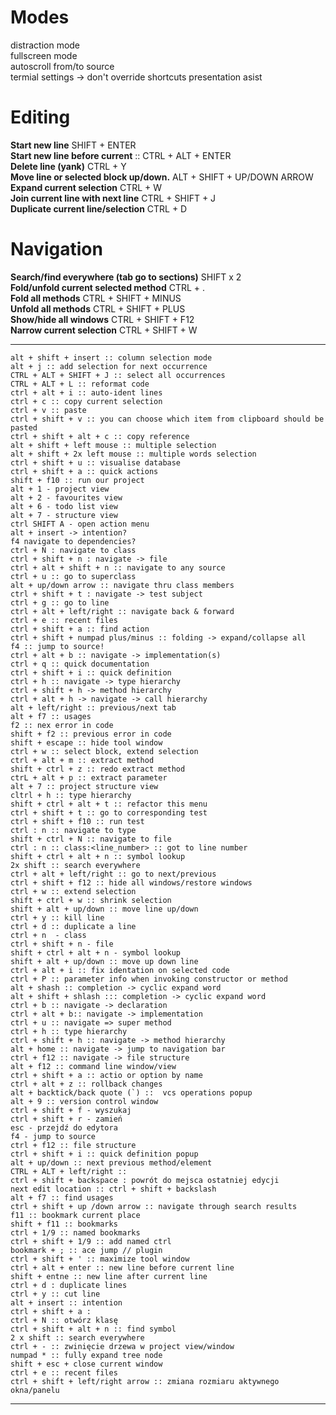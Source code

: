 # Modes

distraction mode  
fullscreen mode  
autoscroll from/to source  
termial settings -> don't override shortcuts
presentation asist

# Editing

**Start new line** SHIFT + ENTER  
**Start new line before current** ::  CTRL + ALT + ENTER  
**Delete line (yank)** CTRL + Y  
**Move line or selected block up/down.** ALT + SHIFT + UP/DOWN ARROW  
**Expand current selection** CTRL + W  
**Join current line with next line** CTRL + SHIFT + J  
**Duplicate current line/selection** CTRL + D

# Navigation

**Search/find everywhere (tab go to sections)** SHIFT x 2  
**Fold/unfold current selected method** CTRL + .  
**Fold all methods** CTRL + SHIFT +  MINUS  
**Unfold all methods** CTRL + SHIFT + PLUS  
**Show/hide all windows** CTRL + SHIFT + F12  
**Narrow current selection** CTRL + SHIFT + W

----

    alt + shift + insert :: column selection mode  
    alt + j :: add selection for next occurrence  
    CTRL + ALT + SHIFT + J :: select all occurrences  
    CTRL + ALT + L :: reformat code  
    ctrl + alt + i :: auto-ident lines  
    ctrl + c :: copy current selection  
    ctrl + v :: paste  
    ctrl + shift + v :: you can choose which item from clipboard should be pasted  
    ctrl + shift + alt + c :: copy reference  
    alt + shift + left mouse :: multiple selection  
    alt + shift + 2x left mouse :: multiple words selection  
    ctrl + shift + u :: visualise database  
    ctrl + shift + a :: quick actions  
    shift + f10 :: run our project  
    alt + 1 - project view  
    alt + 2 - favourites view  
    alt + 6 - todo list view  
    alt + 7 - structure view  
    ctrl SHIFT A - open action menu  
    alt + insert -> intention?  
    f4 navigate to dependencies?  
    ctrl + N : navigate to class  
    ctrl + shift + n : navigate -> file  
    ctrl + alt + shift + n :: navigate to any source  
    ctrl + u :: go to superclass  
    alt + up/down arrow :: navigate thru class members  
    ctrl + shift + t : navigate -> test subject  
    ctrl + g :: go to line  
    ctrl + alt + left/right :: navigate back & forward  
    ctrl + e :: recent files  
    ctrl + shift + a :: find action  
    ctrl + shift + numpad plus/minus :: folding -> expand/collapse all  
    f4 :: jump to source!  
    ctrl + alt + b :: navigate -> implementation(s)  
    ctrl + q :: quick documentation  
    ctrl + shift + i :: quick definition  
    ctrl + h :: navigate -> type hierarchy  
    ctrl + shift + h -> method hierarchy  
    ctrl + alt + h -> navigate -> call hierarchy  
    alt + left/right :: previous/next tab  
    alt + f7 :: usages  
    f2 :: nex error in code  
    shift + f2 :: previous error in code  
    shift + escape :: hide tool window  
    ctrl + w :: select block, extend selection  
    ctrl + alt + m :: extract method  
    shift + ctrl + z :: redo extract method  
    ctrL + alt + p :: extract parameter  
    alt + 7 :: project structure view  
    cltrl + h :: type hierarchy  
    shift + ctrl + alt + t :: refactor this menu   
    ctrl + shift + t :: go to corresponding test  
    ctrl + shift + f10 :: run test   
    ctrl : n :: navigate to type  
    shift + ctrl + N :: navigate to file  
    ctrl : n :: class:<line_number> :: got to line number  
    shift + ctrl + alt + n :: symbol lookup  
    2x shift :: search everywhere  
    ctrl + alt + left/right :: go to next/previous   
    ctrl + shift + f12 :: hide all windows/restore windows  
    ctrl + w :: extend selection  
    shift + ctrl + w :: shrink selection  
    shift + alt + up/down :: move line up/down  
    ctrl + y :: kill line  
    ctrl + d :: duplicate a line  
    ctrl + n  - class
    ctrl + shift + n - file
    shift + ctrl + alt + n - symbol lookup
    shift + alt + up/down :: move up down line
    ctrl + alt + i :: fix identation on selected code
    ctrl + P :: parameter info when invoking constructor or method
    alt + shash :: completion -> cyclic expand word
    alt + shift + shlash ::: completion -> cyclic expand word
    ctrl + b :: navigate -> declaration 
    ctrl + alt + b:: navigate -> implementation
    ctrl + u :: navigate => super method
    ctrl + h :: type hierarchy
    ctrl + shift + h :: navigate -> method hierarchy
    alt + home :: navigate -> jump to navigation bar
    ctrl + f12 :: navigate -> file structure
    alt + f12 :: command line window/view
    ctrl + shift + a :: actio or option by name
    ctrl + alt + z :: rollback changes
    alt + backtick/back quote (`) ::  vcs operations popup
    alt + 9 :: version control window
    ctrl + shift + f - wyszukaj
    ctrl + shift + r - zamień
    esc - przejdź do edytora
    f4 - jump to source
    ctrl + f12 :: file structure
    ctrl + shift + i :: quick definition popup
    alt + up/down :: next previous method/element
    CTRL + ALT + left/right :: 
    ctrl + shift + backspace : powrót do mejsca ostatniej edycji
    next edit location :: ctrl + shift + backslash
    alt + f7 :: find usages
    ctrl + shift + up /down arrow :: navigate through search results
    f11 :: bookmark current place
    shift + f11 :: bookmarks
    ctrl + 1/9 :: named bookmarks
    ctrl + shift + 1/9 :: add named ctrl
    bookmark + ; :: ace jump // plugin
    ctrl + shift + ' :: maximize tool window
    ctrl + alt + enter :: new line before current line
    shift + entne :: new line after current line
    ctrl + d : duplicate lines
    ctrl + y :: cut line
    alt + insert :: intention
    ctrl + shift + a : 
    ctrl + N :: otwórz klasę
    ctrl + shift + alt + n :: find symbol
    2 x shift :: search everywhere 
    ctrl + - :: zwinięcie drzewa w project view/window
    numpad * :: fully expand tree node
    shift + esc + close current window
    ctrl + e :: recent files
    ctrl + shift + left/right arrow :: zmiana rozmiaru aktywnego okna/panelu

----
